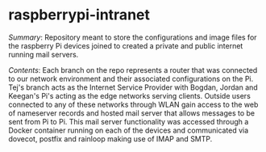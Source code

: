 # raspberrypi-intranet
*Summary*: Repository meant to store the configurations and image files for the raspberry Pi devices joined to created a private and public internet running mail servers.

*Contents*: Each branch on the repo represents a router that was connected to our network environment and their associated configurations on the Pi. Tej's branch acts as the Internet Service Provider with Bogdan, Jordan and Keegan's Pi's acting as the edge networks serving clients. Outside users connected to any of these networks through WLAN gain access to the web of nameserver records and hosted mail server that allows messages to be sent from Pi to Pi. This mail server functionality was accessed through a Docker container running on each of the devices and communicated via dovecot, postfix and rainloop making use of IMAP and SMTP. 

